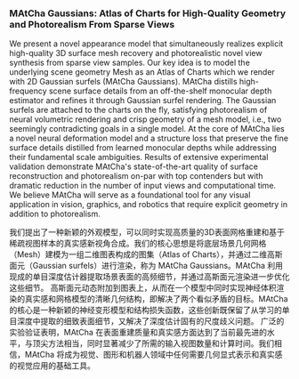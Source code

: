 ### MAtCha Gaussians: Atlas of Charts for High-Quality Geometry and Photorealism From Sparse Views

We present a novel appearance model that simultaneously realizes explicit high-quality 3D surface mesh recovery and photorealistic novel view synthesis from sparse view samples. Our key idea is to model the underlying scene geometry Mesh as an Atlas of Charts which we render with 2D Gaussian surfels (MAtCha Gaussians). MAtCha distills high-frequency scene surface details from an off-the-shelf monocular depth estimator and refines it through Gaussian surfel rendering. The Gaussian surfels are attached to the charts on the fly, satisfying photorealism of neural volumetric rendering and crisp geometry of a mesh model, i.e., two seemingly contradicting goals in a single model. At the core of MAtCha lies a novel neural deformation model and a structure loss that preserve the fine surface details distilled from learned monocular depths while addressing their fundamental scale ambiguities. Results of extensive experimental validation demonstrate MAtCha's state-of-the-art quality of surface reconstruction and photorealism on-par with top contenders but with dramatic reduction in the number of input views and computational time. We believe MAtCha will serve as a foundational tool for any visual application in vision, graphics, and robotics that require explicit geometry in addition to photorealism.

我们提出了一种新颖的外观模型，可以同时实现高质量的3D表面网格重建和基于稀疏视图样本的真实感新视角合成。我们的核心思想是将底层场景几何网格（Mesh）建模为一组二维图表构成的图集（Atlas of Charts），并通过二维高斯面元（Gaussian surfels）进行渲染，称为 MAtCha Gaussians。MAtCha 利用现成的单目深度估计器提取场景表面的高频细节，并通过高斯面元渲染进一步优化这些细节。
高斯面元动态附加到图表上，从而在一个模型中同时实现神经体积渲染的真实感和网格模型的清晰几何结构，即解决了两个看似矛盾的目标。MAtCha 的核心是一种新颖的神经变形模型和结构损失函数，这些创新既保留了从学习的单目深度中提取的细致表面细节，又解决了深度估计固有的尺度歧义问题。
广泛的实验验证表明，MAtCha 在表面重建质量和真实感方面达到了当前最先进的水平，与顶尖方法相当，同时显著减少了所需的输入视图数量和计算时间。我们相信，MAtCha 将成为视觉、图形和机器人领域中任何需要几何显式表示和真实感的视觉应用的基础工具。
